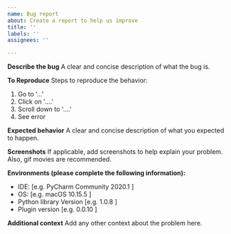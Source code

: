 ```yaml
---
name: Bug report
about: Create a report to help us improve
title: ''
labels: ''
assignees: ''

---
```


**Describe the bug**
A clear and concise description of what the bug is.

**To Reproduce**
Steps to reproduce the behavior:
1. Go to '...'
2. Click on '....'
3. Scroll down to '....'
4. See error

**Expected behavior**
A clear and concise description of what you expected to happen.

**Screenshots**
If applicable, add screenshots to help explain your problem.
Also, gif movies are recommended.

**Environments (please complete the following information):**
 - IDE: [e.g. PyCharm Community 2020.1 ]
 - OS: [e.g. macOS  10.15.5 ]
 - Python library Version [e.g. 1.0.8 ]
 - Plugin version [e.g. 0.0.10 ]

**Additional context**
Add any other context about the problem here.
